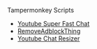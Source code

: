 Tampermonkey Scripts
- [Youtube Super Fast Chat](https://update.greasyfork.org/scripts/469878/YouTube%20Super%20Fast%20Chat.user.js)
- [RemoveAdblockThing](/TheRealJoelmatic/RemoveAdblockThing/blob/main/Youtube-Ad-blocker-Reminder-Remover.user.js?raw=True)
- [Youtube Chat Resizer](https://github.com/rasonpang/Tampermonkey-Better-Youtube/blob/main/Youtube%20Chat%20Resizer-1.0.user.js?raw=True)
